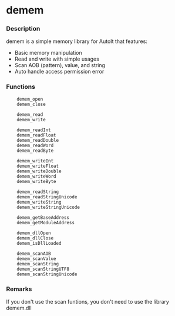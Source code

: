 # demem

### Description
demem is a simple memory library for AutoIt that features:
- Basic memory manipulation
- Read and write with simple usages
- Scan AOB (pattern), value, and string
- Auto handle access permission error
### Functions
```autoit
	demem_open
	demem_close

	demem_read
	demem_write

	demem_readInt
	demem_readFloat
	demem_readDouble
	demem_readWord
	demem_readByte

	demem_writeInt
	demem_writeFloat
	demem_writeDouble
	demem_writeWord
	demem_writeByte

	demem_readString
	demem_readStringUnicode
	demem_writeString
	demem_writeStringUnicode
	
	demem_getBaseAddress
	demem_getModuleAddress

	demem_dllOpen
	demem_dllClose
	demem_isDllLoaded

	demem_scanAOB
	demem_scanValue
	demem_scanString
	demem_scanStringUTF8
	demem_scanStringUnicode
```
### Remarks
If you don't use the scan funtions, you don't need to use the library demem.dll
